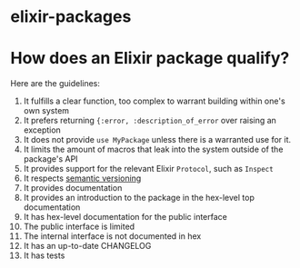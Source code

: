 # elixir-packages


# How does an Elixir package qualify?

Here are the guidelines:

1. It fulfills a clear function, too complex to warrant building within one's own system
2. It prefers returning `{:error, :description_of_error` over raising an exception
3. It does not provide `use MyPackage` unless there is a warranted use for it.
4. It limits the amount of macros that leak into the system outside of the package's API
5. It provides support for the relevant Elixir `Protocol`, such as `Inspect`
6. It respects [semantic versioning](http://semver.org/)
7. It provides documentation
8. It provides an introduction to the package in the hex-level top documentation
9. It has hex-level documentation for the public interface
10. The public interface is limited
11. The internal interface is not documented in hex
12. It has an up-to-date CHANGELOG
13. It has tests

